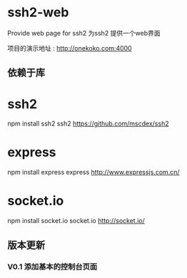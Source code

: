 # ssh2-web
Provide web page for ssh2
为ssh2 提供一个web界面

项目的演示地址 : http://onekoko.com:4000

## 依赖于库
ssh2
=======
npm install ssh2
ssh2 https://github.com/mscdex/ssh2

express
=======
npm install express
express  http://www.expressjs.com.cn/

socket.io
=======
npm install socket.io
socket.io http://socket.io/


## 版本更新
### V0.1  添加基本的控制台页面
